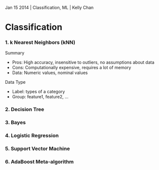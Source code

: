Jan 15 2014 | Classification, ML | Kelly Chan
# Classification


### 1. k Nearest Neighbors (kNN)
Summary
- Pros: High accuracy, insensitive to outliers, no assumptions about data
- Cons: Computationally expensive, requires a lot of memory
- Data: Numeric values, nominal values


Data Type
- Label: types of a category
- Group: feature1, feature2, ...

### 2. Decision Tree
### 3. Bayes
### 4. Logistic Regression
### 5. Support Vector Machine
### 6. AdaBoost Meta-algorithm

